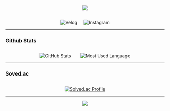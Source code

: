<!-- 타이틀 부분 -->
<div align="center">
  <img src="https://capsule-render.vercel.app/api?type=venom&color=0:EEFF00,100:a82da8&height=300&section=header&text=Hyun%20Github&fontSize=90&fontColor=ffffff"/>
</div>

<!-- 내용 부분 (Velog & Instagram 배지) -->
<div align="center" style="margin-top: 30px; display: flex; justify-content: center; gap: 20px;">
  <a href="https://velog.io/@hyun_731" target="_blank" style="text-decoration: none;">
    <img src="https://img.shields.io/badge/Velog-1EBC8F?style=for-the-badge&logo=velog&logoColor=white" alt="Velog" />
  </a>
  <a href="https://www.instagram.com/hxun_0731/" target="_blank" style="text-decoration: none;">
    <img src="https://img.shields.io/badge/Instagram-E4405F?style=for-the-badge&logo=Instagram&logoColor=white" alt="Instagram" />
  </a>
</div>

<hr>

<!-- GitHub Stats & Top Languages (한 줄로 정렬) -->
### Github Stats
<div align="center" style="margin-top: 30px; display: flex; justify-content: center; gap: 30px; flex-wrap: wrap;">
  <img src="https://github-readme-stats.vercel.app/api?username=Hyun731&show_icons=true&theme=ambient_gradient&hide_border=true&include_all_commits=true" alt="GitHub Stats" />
  <img src="https://github-readme-stats.vercel.app/api/top-langs/?username=Hyun731&layout=compact&theme=ambient_gradient&hide_border=true" alt="Most Used Language" />
</div>

<hr>

<!-- Solved.ac Badge -->
### Soved.ac

<div align="center" style="margin-top: 30px;">
  <a href="https://solved.ac/profile/gilhyun124" target="_blank">
    <img src="http://mazassumnida.wtf/api/v2/generate_badge?boj=gilhyun124" alt="Solved.ac Profile" />
  </a>
</div>
<hr>
<p align="center">
  <img src="https://capsule-render.vercel.app/api?type=waving&color=0:EEFF00,100:a82da8&height=200&section=footer"/>
</p>
